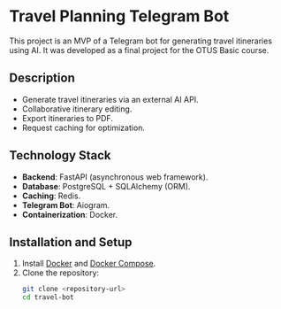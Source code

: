 # Travel Planning Telegram Bot

This project is an MVP of a Telegram bot for generating travel itineraries using AI. It was developed as a final project for the OTUS Basic course.

## Description
- Generate travel itineraries via an external AI API.
- Collaborative itinerary editing.
- Export itineraries to PDF.
- Request caching for optimization.

## Technology Stack
- **Backend**: FastAPI (asynchronous web framework).
- **Database**: PostgreSQL + SQLAlchemy (ORM).
- **Caching**: Redis.
- **Telegram Bot**: Aiogram.
- **Containerization**: Docker.

## Installation and Setup
1. Install [Docker](https://www.docker.com/get-started) and [Docker Compose](https://docs.docker.com/compose/install/).
2. Clone the repository:
   ```bash
   git clone <repository-url>
   cd travel-bot